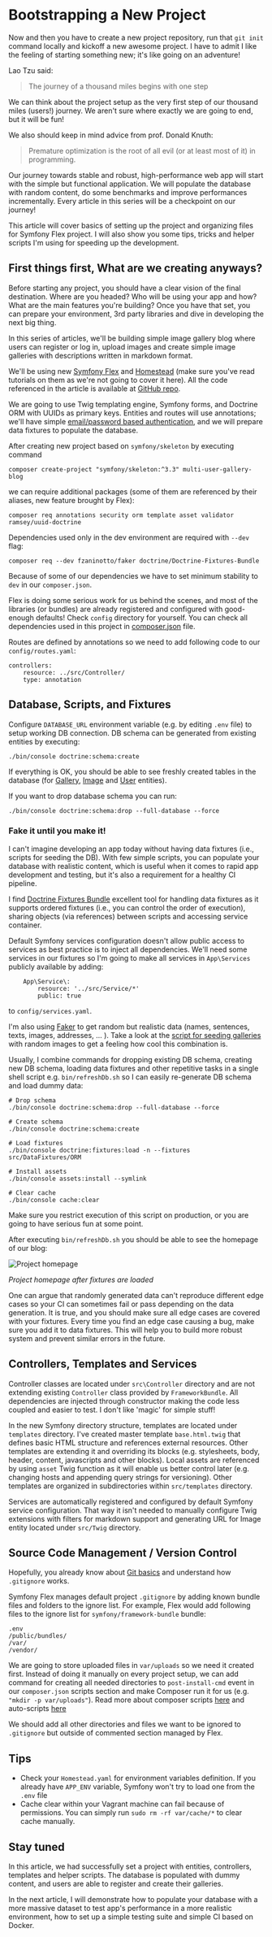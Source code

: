 # Bootstrapping a New Project

Now and then you have to create a new project repository, run that `git init` command locally and kickoff a new awesome project. 
I have to admit I like the feeling of starting something new; it's like going on an adventure!

Lao Tzu said:
> The journey of a thousand miles begins with one step

We can think about the project setup as the very first step of our thousand miles (users!) journey. We aren't sure where exactly
we are going to end, but it will be fun! 

We also should keep in mind advice from prof. Donald Knuth:

> Premature optimization is the root of all evil (or at least most of it) in programming.

Our journey towards stable and robust, high-performance web app will start with the simple but functional application.
We will populate the database with random content, do some benchmarks and improve performances incrementally. Every article
in this series will be a checkpoint on our journey! 

This article will cover basics of setting up the project and organizing files for Symfony Flex project. 
I will also show you some tips, tricks and helper scripts I'm using for speeding up the development.
 
## First things first, What are we creating anyways?

Before starting any project, you should have a clear vision of the final destination.
Where are you headed? Who will be using your app and how? What are the main features you're building? 
Once you have that set, you can prepare your environment, 3rd party libraries and dive in developing the next big thing.

In this series of articles, we'll be building simple image gallery blog where users can register or log in, 
upload images and create simple image galleries with descriptions written in markdown format. 

We'll be using new [Symfony Flex](https://www.sitepoint.com/symfony-flex-paving-path-faster-better-symfony/) and 
[Homestead](https://www.sitepoint.com/quick-tip-get-homestead-vagrant-vm-running/) 
(make sure you've read tutorials on them as we're not going to cover it here). 
All the code referenced in the article is available at [GitHub repo](https://github.com/zantolov/multi-image-gallery-blog).

We are going to use Twig templating engine, Symfony forms, and Doctrine ORM with UUIDs as primary keys. 
Entities and routes will use annotations; we'll have simple [email/password based authentication](http://symfony.com/doc/current/security/form_login_setup.html), 
and we will prepare data fixtures to populate the database.

After creating new project based on `symfony/skeleton` by executing command 

```
composer create-project "symfony/skeleton:^3.3" multi-user-gallery-blog
```

we can require additional packages (some of them are referenced by their aliases, new feature brought by Flex):

``` 
composer req annotations security orm template asset validator ramsey/uuid-doctrine
```

Dependencies used only in the dev environment are required with `--dev` flag:

```
composer req --dev fzaninotto/faker doctrine/Doctrine-Fixtures-Bundle
```

Because of some of our dependencies we have to set minimum stability to `dev` in our `composer.json`.

Flex is doing some serious work for us behind the scenes, and most of the libraries (or bundles) are already registered and configured
with good-enough defaults! Check `config` directory for yourself. You can check all dependencies used in this project
in [composer.json](https://github.com/zantolov/multi-image-gallery-blog/blob/master/composer.json) file.

Routes are defined by annotations so we need to add following code to our `config/routes.yaml`: 

```
controllers:
    resource: ../src/Controller/
    type: annotation
```

## Database, Scripts, and Fixtures

Configure `DATABASE_URL` environment variable (e.g. by editing `.env` file) to setup working DB connection. 
DB schema can be generated from existing entities by executing:

```
./bin/console doctrine:schema:create
```

If everything is OK, you should be able to see freshly created tables in the database
(for [Gallery](https://github.com/zantolov/multi-image-gallery-blog/blob/master/src/Entity/Gallery.php), 
[Image](https://github.com/zantolov/multi-image-gallery-blog/blob/master/src/Entity/Image.php) and 
[User](https://github.com/zantolov/multi-image-gallery-blog/blob/master/src/Entity/User.php) entities).

If you want to drop database schema you can run: 

```
./bin/console doctrine:schema:drop --full-database --force
```

### Fake it until you make it!

I can't imagine developing an app today without having data fixtures (i.e., scripts for seeding the DB). 
With few simple scripts, you can populate your database with realistic content, which is useful
when it comes to rapid app development and testing, but it's also a requirement for a healthy CI pipeline. 

I find [Doctrine Fixtures Bundle](https://symfony.com/doc/master/bundles/DoctrineFixturesBundle/index.html) excellent 
tool for handling data fixtures as it supports ordered fixtures (i.e., you can control the order of execution), 
sharing objects (via references) between scripts and accessing service container. 

Default Symfony services configuration doesn't allow public access to services as best practice is to inject all dependencies.
We'll need some services in our fixtures so I'm going to make all services in `App\Services` publicly available by adding:

```
    App\Service\:
        resource: '../src/Service/*'
        public: true
```

to `config/services.yaml`.

I'm also using [Faker](https://github.com/fzaninotto/Faker) to get random but realistic data (names, sentences, texts, images, addresses, ... ). 
Take a look at the [script for seeding galleries ](https://github.com/zantolov/multi-image-gallery-blog/blob/master/src/DataFixtures/ORM/LoadGalleriesData.php) 
with random images to get a feeling how cool this combination is.

Usually, I combine commands for dropping existing DB schema, creating new DB schema, loading data 
fixtures and other repetitive tasks in a single shell script e.g. `bin/refreshDb.sh` so I can easily 
re-generate DB schema and load dummy data:

```
# Drop schema
./bin/console doctrine:schema:drop --full-database --force

# Create schema
./bin/console doctrine:schema:create

# Load fixtures
./bin/console doctrine:fixtures:load -n --fixtures src/DataFixtures/ORM

# Install assets
./bin/console assets:install --symlink

# Clear cache
./bin/console cache:clear
```

Make sure you restrict execution of this script on production, or you are going to have serious fun at some point.

After executing `bin/refreshDb.sh` you should be able to see the homepage of our blog:

![Project homepage](sitepoint-gallery-blog-1.png)
 
 *Project homepage after fixtures are loaded*

One can argue that randomly generated data can't reproduce different edge cases so your CI can sometimes fail or pass
depending on the data generation. It is true, and you should make sure all edge cases are covered with your fixtures.
Every time you find an edge case causing a bug, make sure you add it to data fixtures. This will help you to build 
more robust system and prevent similar errors in the future.

## Controllers, Templates and Services

Controller classes are located under `src\Controller` directory and are not extending existing `Controller` class provided by
`FrameworkBundle`. 
All dependencies are injected through constructor making the code less coupled and easier to test.
I don't like 'magic' for simple stuff!

In the new Symfony directory structure, templates are located under `templates` directory. 
I've created master template `base.html.twig` that defines basic HTML structure and references external resources.
Other templates are extending it and overriding its blocks (e.g. stylesheets, body, header, content, javascripts and other blocks).
Local assets are referenced by using `asset` Twig function as it will enable us better control later (e.g. changing hosts and appending query strings for versioning).
Other templates are organized in subdirectories within `src/templates` directory. 

Services are automatically registered and configured by default Symfony service configuration. 
That way it isn't needed to manually configure Twig extensions with filters for markdown support and generating URL 
for Image entity located under `src/Twig` directory.

## Source Code Management / Version Control 

Hopefully, you already know about [Git basics](https://www.sitepoint.com/git-for-beginners/) and understand how `.gitignore` works.

Symfony Flex manages default project `.gitignore` by adding known bundle files and folders to the ignore list. For example,
Flex would add following files to the ignore list for `symfony/framework-bundle` bundle: 

```
.env
/public/bundles/
/var/
/vendor/
```

We are going to store uploaded files in `var/uploads` so we need it created first.
Instead of doing it manually on every project setup, we can add command for creating all needed directories to `post-install-cmd` event in  
our `composer.json` scripts section and make Composer run it for us (e.g. `"mkdir -p var/uploads"`). Read more about composer scripts 
[here](https://getcomposer.org/doc/articles/scripts.md) and 
auto-scripts [here](http://fabien.potencier.org/symfony4-workflow-automation.html)

We should add all other directories and files we want to be ignored to `.gitignore` but outside of commented section managed by Flex.

## Tips
- Check your `Homestead.yaml` for environment variables definition. If you already have `APP_ENV` variable, 
Symfony won't try to load one from the `.env` file
- Cache clear within your Vagrant machine can fail because of permissions. You can simply run `sudo rm -rf var/cache/*` 
to clear cache manually.

## Stay tuned
In this article, we had successfully set a project with entities, controllers, templates and helper scripts.
The database is populated with dummy content, and users are able to register and create their galleries. 

In the next article, I will demonstrate how to populate your database with a more massive dataset to test app's performance in a
more realistic environment, how to set up a simple testing suite and simple CI based on Docker.
